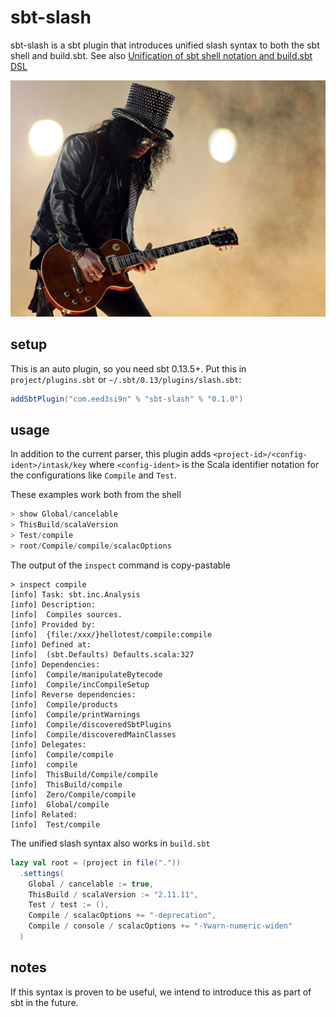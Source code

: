 sbt-slash
=========

sbt-slash is a sbt plugin that introduces unified slash syntax to both the sbt shell and build.sbt.
See also [Unification of sbt shell notation and build.sbt DSL][contrib]

![slash](slash.jpg?raw=true)

setup
-----

This is an auto plugin, so you need sbt 0.13.5+. Put this in `project/plugins.sbt` or `~/.sbt/0.13/plugins/slash.sbt`:

```scala
addSbtPlugin("com.eed3si9n" % "sbt-slash" % "0.1.0")
```

usage
-----

In addition to the current parser, this plugin adds `<project-id>/<config-ident>/intask/key` where `<config-ident>` is the Scala identifier notation for the configurations like `Compile` and `Test`.

These examples work both from the shell

```scala
> show Global/cancelable
> ThisBuild/scalaVersion
> Test/compile
> root/Compile/compile/scalacOptions
```

The output of the `inspect` command is copy-pastable

```
> inspect compile
[info] Task: sbt.inc.Analysis
[info] Description:
[info]  Compiles sources.
[info] Provided by:
[info]  {file:/xxx/}hellotest/compile:compile
[info] Defined at:
[info]  (sbt.Defaults) Defaults.scala:327
[info] Dependencies:
[info]  Compile/manipulateBytecode
[info]  Compile/incCompileSetup
[info] Reverse dependencies:
[info]  Compile/products
[info]  Compile/printWarnings
[info]  Compile/discoveredSbtPlugins
[info]  Compile/discoveredMainClasses
[info] Delegates:
[info]  Compile/compile
[info]  compile
[info]  ThisBuild/Compile/compile
[info]  ThisBuild/compile
[info]  Zero/Compile/compile
[info]  Global/compile
[info] Related:
[info]  Test/compile
```

The unified slash syntax also works in `build.sbt`

```scala
lazy val root = (project in file("."))
  .settings(
    Global / cancelable := true,
    ThisBuild / scalaVersion := "2.11.11",
    Test / test := (),
    Compile / scalacOptions += "-deprecation",
    Compile / console / scalacOptions += "-Ywarn-numeric-widen"
  )
```

notes
-----

If this syntax is proven to be useful, we intend to introduce this as part of sbt in the future.

  [contrib]: https://contributors.scala-lang.org/t/unification-of-sbt-shell-notation-and-build-sbt-dsl/913
